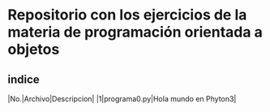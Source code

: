 # Repositorio con los ejercicios de la materia de programación orientada a objetos
## indice

|No.|Archivo|Descripcion|
|1|programa0.py|Hola mundo en Phyton3|

